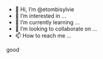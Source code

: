 - 👋 Hi, I’m @etombisylvie
- 👀 I’m interested in ...
- 🌱 I’m currently learning ...
- 💞️ I’m looking to collaborate on ...
- 📫 How to reach me ...

<!---
etombisylvie/etombisylvie is a ✨ special ✨ repository because its `README.md` (this file) appears on your GitHub profile.
You can click the Preview link to take a look at your changes.
--->good
